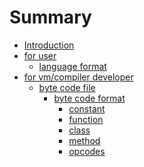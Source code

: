 # Summary

* [Introduction](README.md)
* [for user]()
    - [language format](LANG_FORMAT.md)
* [for vm/compiler developer]()
    - [byte code file]()
        - [byte code format](bytecode/BYTECODE_FORMAT.md)
            - [constant](bytecode/constant/MAIN.md)
            - [function](bytecode/function/MAIN.md)
            - [class](bytecode/class/MAIN.md)
            - [method](bytecode/method/MAIN.md)
            - [opcodes](bytecode/opcode/MAIN.md)